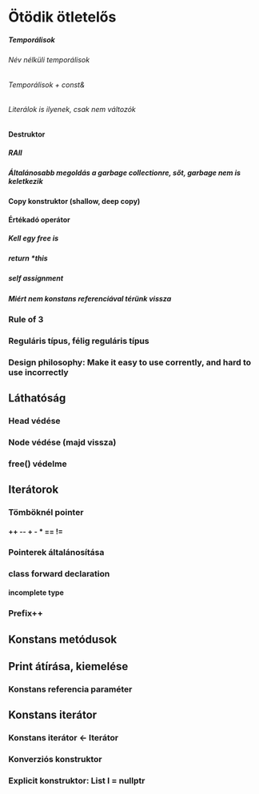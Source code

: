 # Ötödik ötletelős

##### Temporálisok
###### Név nélküli temporálisok
###### Temporálisok + const&
###### Literálok is ilyenek, csak nem változók

#### Destruktor
##### RAII
##### Általánosabb megoldás a garbage collectionre, sőt, garbage nem is keletkezik

#### Copy konstruktor (shallow, deep copy)
#### Értékadó operátor
##### Kell egy free is
##### return *this
##### self assignment
##### Miért nem konstans referenciával térünk vissza

### Rule of 3
### Reguláris típus, félig reguláris típus
### Design philosophy: Make it easy to use corrently, and hard to use incorrectly

## Láthatóság
### Head védése
### Node védése (majd vissza)
### free() védelme

## Iterátorok
### Tömböknél pointer
#### ++ -- + - * == !=
### Pointerek általánosítása
### class forward declaration
#### incomplete type
### Prefix++

## Konstans metódusok

## Print átírása, kiemelése
### Konstans referencia paraméter

## Konstans iterátor
### Konstans iterátor <- Iterátor
### Konverziós konstruktor
### Explicit konstruktor: List l = nullptr

